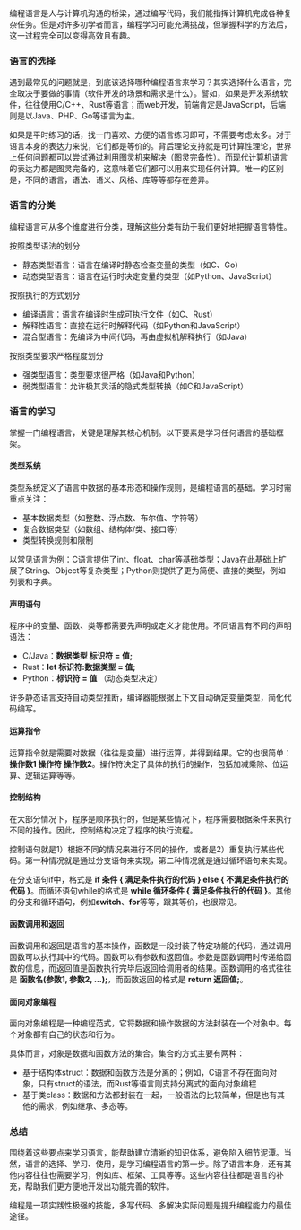 编程语言是人与计算机沟通的桥梁，通过编写代码，我们能指挥计算机完成各种复杂任务。但是对许多初学者而言，编程学习可能充满挑战，但掌握科学的方法后，这一过程完全可以变得高效且有趣。

### 语言的选择

遇到最常见的问题就是，到底该选择哪种编程语言来学习？其实选择什么语言，完全取决于要做的事情（软件开发的场景和需求是什么）。譬如，如果是开发系统软件，往往使用C/C++、Rust等语言；而web开发，前端肯定是JavaScript，后端则是以Java、PHP、Go等语言为主。

如果是平时练习的话，找一门喜欢、方便的语言练习即可，不需要考虑太多。对于语言本身的表达力来说，它们都是等价的。背后理论支持就是可计算性理论，世界上任何问题都可以尝试通过利用图灵机来解决（图灵完备性）。而现代计算机语言的表达力都是图灵完备的，这意味着它们都可以用来实现任何计算。唯一的区别是，不同的语言，语法、语义、风格、库等等都存在差异。

### 语言的分类

编程语言可从多个维度进行分类，理解这些分类有助于我们更好地把握语言特性。

按照类型语法的划分

- 静态类型语言：语言在编译时静态检查变量的类型（如C、Go）
- 动态类型语言：语言在运行时决定变量的类型（如Python、JavaScript）

按照执行的方式划分

- 编译语言：语言在编译时生成可执行文件（如C、Rust）
- 解释性语言：直接在运行时解释代码（如Python和JavaScript）
- 混合型语言：先编译为中间代码，再由虚拟机解释执行（如Java）

按照类型要求严格程度划分

- 强类型语言：类型要求很严格（如Java和Python）
- 弱类型语言：允许极其灵活的隐式类型转换（如C和JavaScript）


### 语言的学习

掌握一门编程语言，关键是理解其核心机制。以下要素是学习任何语言的基础框架。

#### 类型系统

类型系统定义了语言中数据的基本形态和操作规则，是编程语言的基础。学习时需重点关注：

- 基本数据类型（如整数、浮点数、布尔值、字符等）
- 复合数据类型（如数组、结构体/类、接口等）
- 类型转换规则和限制

以常见语言为例：C语言提供了int、float、char等基础类型；Java在此基础上扩展了String、Object等复杂类型；Python则提供了更为简便、直接的类型，例如列表和字典。

#### 声明语句

程序中的变量、函数、类等都需要先声明或定义才能使用。不同语言有不同的声明语法：

- C/Java：**数据类型 标识符 = 值;**
- Rust：**let 标识符:数据类型 = 值;**
- Python：**标识符 = 值** （动态类型决定）

许多静态语言支持自动类型推断，编译器能根据上下文自动确定变量类型，简化代码编写。


#### 运算指令

运算指令就是需要对数据（往往是变量）进行运算，并得到结果。它的也很简单：**操作数1 操作符 操作数2**。操作符决定了具体的执行的操作，包括加减乘除、位运算、逻辑运算等等。

#### 控制结构

在大部分情况下，程序是顺序执行的，但是某些情况下，程序需要根据条件来执行不同的操作。因此，控制结构决定了程序的执行流程。

控制语句就是1）根据不同的情况来进行不同的操作，或者是2）重复执行某些代码。第一种情况就是通过分支语句来实现，第二种情况就是通过循环语句来实现。

在分支语句if中，格式是 **if 条件 { 满足条件执行的代码 } else { 不满足条件执行的代码 }**。而循环语句while的格式是 **while 循环条件 { 满足条件执行的代码 }**。其他的分支和循环语句，例如**switch**、**for**等等，跟其等价，也很常见。

#### 函数调用和返回

函数调用和返回是语言的基本操作，函数是一段封装了特定功能的代码，通过调用函数可以执行其中的代码。函数可以有参数和返回值。参数是函数调用时传递给函数的信息，而返回值是函数执行完毕后返回给调用者的结果。函数调用的格式往往是 **函数名(参数1, 参数2, ...);**，而函数返回的格式是 **return 返回值;**。

#### 面向对象编程

面向对象编程是一种编程范式，它将数据和操作数据的方法封装在一个对象中。每个对象都有自己的状态和行为。

具体而言，对象是数据和函数方法的集合。集合的方式主要有两种：

- 基于结构体struct：数据和函数方法是分离的；例如，C语言不存在面向对象，只有struct的语法，而Rust等语言则支持分离式的面向对象编程
- 基于类class：数据和方法都封装在一起，一般语法的比较简单，但是也有其他的需求，例如继承、多态等。

### 总结

围绕着这些要点来学习语言，能帮助建立清晰的知识体系，避免陷入细节泥潭。当然，语言的选择、学习、使用，是学习编程语言的第一步。除了语言本身，还有其他内容往往也需要学习，例如库、框架、工具等等。这些内容往往都是语言的补充，帮助我们更方便地开发出功能完善的软件。

编程是一项实践性极强的技能，多写代码、多解决实际问题是提升编程能力的最佳途径。


